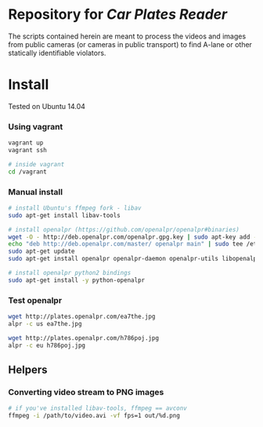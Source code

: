 # Repository for _Car Plates Reader_

The scripts contained herein are meant to process the videos and images from public cameras (or
cameras in public transport) to find A-lane or other statically identifiable violators.

# Install

Tested on Ubuntu 14.04

### Using vagrant

```bash
vagrant up
vagrant ssh

# inside vagrant
cd /vagrant
```

### Manual install

```bash
# install Ubuntu's ffmpeg fork - libav
sudo apt-get install libav-tools

# install openalpr (https://github.com/openalpr/openalpr#binaries)
wget -O - http://deb.openalpr.com/openalpr.gpg.key | sudo apt-key add -
echo "deb http://deb.openalpr.com/master/ openalpr main" | sudo tee /etc/apt/sources.list.d/openalpr.list
sudo apt-get update
sudo apt-get install openalpr openalpr-daemon openalpr-utils libopenalpr-dev

# install openalpr python2 bindings
sudo apt-get install -y python-openalpr
```

### Test openalpr

```bash
wget http://plates.openalpr.com/ea7the.jpg
alpr -c us ea7the.jpg

wget http://plates.openalpr.com/h786poj.jpg
alpr -c eu h786poj.jpg
```

## Helpers

### Converting video stream to PNG images

```bash
# if you've installed libav-tools, ffmpeg == avconv
ffmpeg -i /path/to/video.avi -vf fps=1 out/%d.png
```
